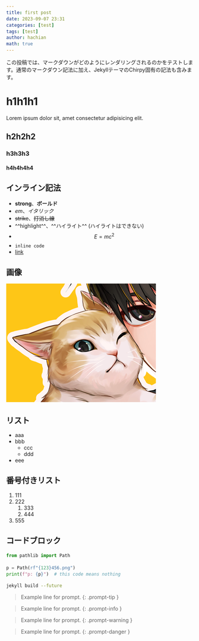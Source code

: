 ```yaml
---
title: first post
date: 2023-09-07 23:31
categories: [test]
tags: [test]
author: hachian
math: true
---
```


この投稿では、マークダウンがどのようにレンダリングされるのかをテストします。通常のマークダウン記法に加え、JekyllテーマのChirpy固有の記法も含みます。

# h1h1h1

Lorem ipsum dolor sit, amet consectetur adipisicing elit.

## h2h2h2

### h3h3h3

#### h4h4h4h4

## インライン記法

- **strong**、**ボールド**
- *em*、*イタリック*
- ~~strike~~、~~打消し線~~
- ^^highlight^^、^^ハイライト^^ (ハイライトはできない)
- $$E = mc^2$$
- `inline code`
- [link](https://github.com/hachian/chirpy-blog)

## 画像

![Alt text](/assets/img/2023-09-07-first-post/image-1.png)

## リスト

- aaa
- bbb
    - ccc
    - ddd
- eee

## 番号付きリスト

1. 111
1. 222
    1. 333
    1. 444
1. 555

## コードブロック

```python
from pathlib import Path

p = Path(rf"{123}456.png")
print(f"p: {p}")  # this code means nothing
```

```bash
jekyll build --future
```

> Example line for prompt.
{: .prompt-tip }

> Example line for prompt.
{: .prompt-info }

> Example line for prompt.
{: .prompt-warning }

> Example line for prompt.
{: .prompt-danger }
